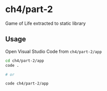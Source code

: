 # ch4/part-2

Game of Life extracted to static library

## Usage

Open Visual Studio Code from `ch4/part-2/app`

```bash
cd ch4/part-2/app
code .

# or

code ch4/part-2/app
```
